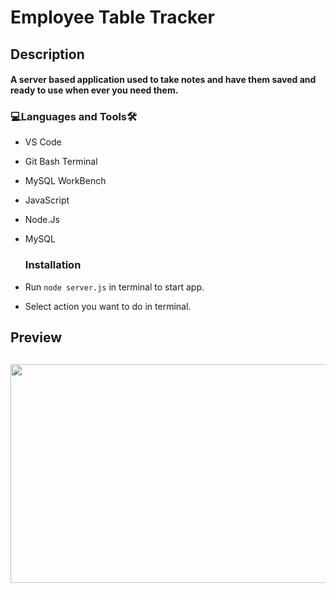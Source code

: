 # Employee Table Tracker

<h2>Description<br><h4>A server based application used to take notes and have them saved and ready to use when ever you need them.
  
<h3 align="left">💻Languages and Tools🛠️</h3>

- VS Code
- Git Bash Terminal
- MySQL WorkBench
- JavaScript
- Node.Js
- MySQL

  <h3 align="left">Installation</h3>
- Run `node server.js` in terminal to start app.
- Select action you want to do in terminal.

<h2>Preview<h2>
  
<img src="https://raw.githubusercontent.com/Noah0217/employee-tracker-12/main/assets/week%2012%20challenge%20.png" width="625" height="350"/>
